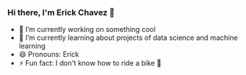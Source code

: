 ### Hi there, I'm Erick Chavez 👋
- 🔭 I’m currently working on something cool
- 🌱 I’m currently learning about projects of data science and machine learning
- 😄 Pronouns: Erick
- ⚡ Fun fact: I don't know how to ride a bike 🤔
<!--
**ErickChavezUruri/ErickChavezUruri** is a ✨ _special_ ✨ repository because its `README.md` (this file) appears on your GitHub profile.

Here are some ideas to get you started:

- 🔭 I’m currently working on ...
- 🌱 I’m currently learning ...
- 👯 I’m looking to collaborate on ...
- 🤔 I’m looking for help with ...
- 💬 Ask me about ...
- 📫 How to reach me: ...
- 😄 Pronouns: ...
- ⚡ Fun fact: ...
-->
